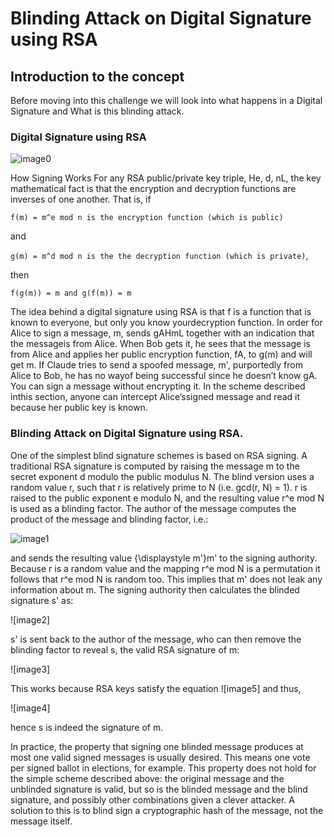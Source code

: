 # Blinding Attack on Digital Signature using RSA

## Introduction to the concept

Before moving into this challenge we will look into what happens in a Digital Signature and What is this blinding attack.

### Digital Signature using RSA

![image0](https://github.com/noxious-dervisious/Begineer-s-Challenge/blob/master/CTF%20Challenges/BlindingAttack/Picture/1024px-Illustration_of_digital_signature.svg.png)

How Signing Works
For any RSA public/private key triple, He, d, nL, the key mathematical fact is that the encryption and decryption
functions are inverses of one another. That is, if

```f(m) = m^e mod n is the encryption function (which is public)```

and

```g(m) = m^d mod n is the the decryption function (which is private)```,

then

```f(g(m)) = m and g(f(m)) = m```

The idea behind a digital signature using RSA is that f is a function that is known to everyone, but only you know yourdecryption function. In order for Alice to sign a message, m, sends gAHmL together with an indication that the messageis from Alice. When Bob gets it, he sees that the message is from Alice and applies her public encryption function, fA,
to g(m) and will get m. If Claude tries to send a spoofed message, m', purportedly from Alice to Bob, he has no wayof being successful since he doesn’t know gA.
You can sign a message without encrypting it. In the scheme described inthis section, anyone can intercept Alice’ssigned message and read it because her public key is known.

### Blinding Attack on Digital Signature using RSA.

One of the simplest blind signature schemes is based on RSA signing. A traditional RSA signature is computed by raising the message m to the secret exponent d modulo the public modulus N. The blind version uses a random value r, such that r is relatively prime to N (i.e. gcd(r, N) = 1). r is raised to the public exponent e modulo N, and the resulting value r^e mod N is used as a blinding factor. The author of the message computes the product of the message and blinding factor, i.e.:

![image1](https://user-images.githubusercontent.com/54416977/78816861-e9825980-79ef-11ea-96ae-6bdc7564bb9e.jpg)

and sends the resulting value {\displaystyle m'}m' to the signing authority. Because r is a random value and the mapping r^e mod N is a permutation it follows that r^e mod  N is random too. This implies that m' does not leak any information about m. The signing authority then calculates the blinded signature s' as:

![image2]

s' is sent back to the author of the message, who can then remove the blinding factor to reveal s, the valid RSA signature of m:

![image3]

This works because RSA keys satisfy the equation ![image5]
and thus,

![image4]

hence s is indeed the signature of m.

In practice, the property that signing one blinded message produces at most one valid signed messages is usually desired. This means one vote per signed ballot in elections, for example. This property does not hold for the simple scheme described above: the original message and the unblinded signature is valid, but so is the blinded message and the blind signature, and possibly other combinations given a clever attacker. A solution to this is to blind sign a cryptographic hash of the message, not the message itself.
